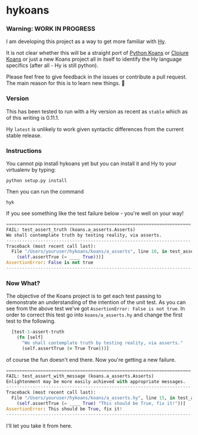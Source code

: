 # hykoans

### Warning: WORK IN PROGRESS

I am developing this project as a way to get more familiar with [Hy](http://hylang.org).

It is not clear whether this will be a straight port of [Python Koans](https://github.com/gregmalcolm/python_koans)
or [Clojure Koans](https://github.com/functional-koans/clojure-koans) or just a new Koans project all in itself
to identify the Hy language specifics (after all - Hy is still python).

Please feel free to give feedback in the issues or contribute a pull request.  The main reason for this is to learn
new things. :beer:

### Version

This has been tested to run with a Hy version as recent as `stable` which as of this writing is 0.11.1.

Hy `latest` is unlikely to work given syntactic differences from the current stable release.

### Instructions

You cannot pip install hykoans yet but you can install it and Hy to your virtualenv by typing:

```
python setup.py install
```

Then you can run the command

```
hyk
```

If you see something like the test failure below - you're well on your way!

```python
======================================================================
FAIL: test_assert_truth (koans.a_asserts.Asserts)
We shall contemplate truth by testing reality, via asserts.
----------------------------------------------------------------------
Traceback (most recent call last):
  File "/Users/youruser/hykoans/koans/a_asserts", line 10, in test_assert_truth
    (self.assertTrue (= ____ True)))]
AssertionError: False is not true
----------------------------------------------------------------------
```

### Now What?

The objective of the Koans project is to get each test passing to demonstrate an understanding of the
intention of the unit test.  As you can see from the above test we've got `AssertionError: False is not true`.
In order to correct this test go into `koans/a_asserts.hy` and change the first test to the following.

```clojure
  [test-1-assert-truth
    (fn [self]
      "We shall contemplate truth by testing reality, via asserts."
      (self.assertTrue (= True True)))]
```

of course the fun doesn't end there.  Now you're getting a new failure.

```python
======================================================================
FAIL: test_assert_with_message (koans.a_asserts.Asserts)
Enlightenment may be more easily achieved with appropriate messages.
----------------------------------------------------------------------
Traceback (most recent call last):
  File "/Users/youruser/hykoans/koans/a_asserts.hy", line 15, in test_assert_with_message
    (self.assertTrue (= ____ True) "This should be True, fix it!"))]
AssertionError: This should be True, fix it!
----------------------------------------------------------------------
```

I'll let you take it from here.
